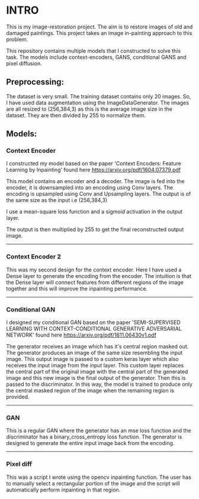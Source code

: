 
# INTRO

This is my image-restoration project. The aim is to restore images of old and damaged paintings. This project takes an image in-painting approach to this problem. 

This repository contains multiple models that I constructed to solve this task. The models include context-encoders, GANS, conditional GANS and pixel diffusion.



## Preprocessing:

The dataset is very small. The training dataset contains only 20 images. So, I have used data augmentation using the ImageDataGenerator. The images are all resized to (256,384,3) as this is the average image size in the dataset. They are then divided by 255 to normalize them. 




## Models:

### Context Encoder

I constructed my model based on the paper 'Context Encoders: Feature Learning by Inpainting'  found here https://arxiv.org/pdf/1604.07379.pdf

This model contains an encoder and a decoder. The image is fed into the encoder, it is downsampled into an encoding using Conv layers. The encoding is upsampled using Conv and Upsampling layers. The output is of the same size as the input i.e (256,384,3)
    
I use a mean-square loss function and a sigmoid activation in the output layer. 

The output is then multiplied by 255 to get the final reconstructed output image.

----------------------------------------------------------------------------------------------------
 
### Context Encoder 2

This was my second design for the context encoder. Here I have used a Dense layer to generate the encoding from the encoder. The intuition is that the Dense layer will connect features from different regions of the image together and this will improve the inpainting performance.

-----------------------------------------------------------------------------------------------------

### Conditional GAN

I designed my conditional GAN based on the paper 'SEMI-SUPERVISED LEARNING WITH CONTEXT-CONDITIONAL GENERATIVE ADVERSARIAL NETWORK' found here https://arxiv.org/pdf/1611.06430v1.pdf

The generator receives an image which has it's central region masked out. The generator produces an image of the same size resembling the input image. This output image is passed to a custom keras layer which also receives the input image from the input layer. This custom layer replaces the central part of the original image with the central part of the generated image and this new image is the final output of the generator. Then this is passed to the discriminator. In this way, the model is trained to produce only the central masked region of the image when the remaining region is provided.

-----------------------------------------------------------------------------------------------------

### GAN

This is a regular GAN where the generator has an mse loss function and the discriminator has a binary_cross_entropy loss function. The generator is designed to generate the entire input image back from the encoding. 

-----------------------------------------------------------------------------------------------------


### Pixel diff

This was a script I wrote using the opencv inpainting function. The user has to manually select a rectangular portion of the image and the script will automatically perform inpainting in that region.

